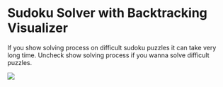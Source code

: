 # Sudoku Solver with Backtracking Visualizer

If you show solving process on difficult sudoku puzzles it can take very long time. Uncheck show solving process if you wanna solve difficult puzzles.

<img src="https://user-images.githubusercontent.com/43097532/118038115-54892700-b38c-11eb-9c9c-6bb56a5937c6.png">
